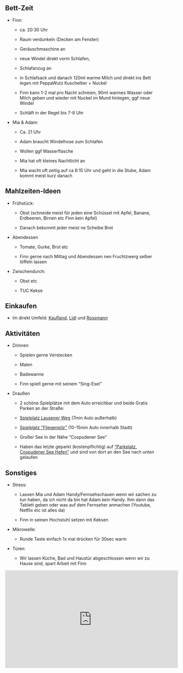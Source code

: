
## Bett-Zeit

-   Finn:
    

	-   ca. 20:30 Uhr
    
	-   Raum verdunkeln (Decken am Fenster)
    
	-   Geräuschmaschine an
    
	-   neue Windel direkt vorm Schlafen,
    
	-   Schlafanzug an
    
	-   in Schlafsack und danach 120ml warme Milch und direkt ins Bett legen mit PeppaWutz Kuscheltier + Nuckel
    
	-   Finn kann 1-2 mal pro Nacht schreien, 90ml warmes Wasser oder Milch geben und wieder mit Nuckel im Mund hinlegen, ggf neue Windel
    
	-   Schläft in der Regel bis 7-8 Uhr
    

  

-   Mia & Adam:
    

	-   Ca. 21 Uhr
    
	-   Adam braucht Windelhose zum Schlafen
    
	-   Wollen ggf Wasserflasche
    
	-   Mia hat oft kleines Nachtlicht an
    
	-   Mia wacht oft zeitig auf ca 6:15 Uhr und geht in die Stube, Adam kommt meist kurz danach
    

## Mahlzeiten-Ideen

-   Frühstück:
    

	- 	Obst (schneide meist für jeden eine Schüssel mit Apfel, Banane, Erdbeeren, Birnen etc Finn kein Apfel)
    
	-  	Danach bekommt jeder meist ne Scheibe Brot
    

-   Abendessen
    

	-  	Tomate, Gurke, Brot etc
    
	-   Finn gerne nach Mittag und Abendessen nen Fruchtzwerg selber löffeln lassen
    

  

-   Zwischendurch:
    

	-   Obst etc
    
	-   TUC Kekse
    

## Einkaufen

-   Im direkt Umfeld: [Kaufland](https://maps.app.goo.gl/bM13CzUX6wPpUrUU9), [Lidl](https://maps.app.goo.gl/L6SQ9qRxg6nEggLu7) und [Rossmann](https://maps.app.goo.gl/xZr2iYcxiBXVJABPA)
    

  
  
  

## Aktivitäten

-   Drinnen
    

	-   Spielen gerne Verstecken
    
	-   Malen
    
	-   Badewanne
    
	-   Finn spielt gerne mit seinem “Sing-Esel”
    

  

-   Draußen
    

	-   2 schöne Spielplätze mit dem Auto erreichbar und beide Gratis Parken an der Straße:
    

	-   [Spielplatz Lausener Weg](https://maps.app.goo.gl/MV1uzqD9sdLBcjoq6) (7min Auto außerhalb)
	    
	-   [Spielplatz "Fliegenpilz"](https://maps.app.goo.gl/qW5kPHgEfigubG6F8) (10-15min Auto innerhalb Stadt)
    

	-   Großer See in der Nähe “Cospudener See”
    

	-   Haben das letzte geparkt (kostenpflichtig) auf [“Parkplatz, Cospudener See Hafen”](https://maps.app.goo.gl/tVUJsQ7Z9pBPmvhSA) und sind von dort an den See nach unten gelaufen
    

  
  

## Sonstiges

-   Stress:
    

	-   Lassen Mia und Adam Handy/Fernsehschauen wenn wir sachen zu tun haben, da ich nicht da bin hat Adam kein Handy. Ihm dann das Tablett geben oder was auf dem Fernseher anmachen (Youtube, Netflix etc ist alles da)
    
	-   Finn in seinen Hochstuhl setzen mit Keksen



-   Mikrowelle:
    

    -    Runde Taste einfach 1x mal drücken für 30sec warm


- Türen:


    - Wir lassen Küche, Bad und Haustür abgeschlossen wenn wir zu Hause sind, spart Arbeit mit Finn



<iframe width="560" height="315" src="https://www.youtube.com/embed/e24BlWvSLNM?si=PvoD3F5N1jfc9qS1" title="YouTube video player" frameborder="0" allow="accelerometer; autoplay; clipboard-write; encrypted-media; gyroscope; picture-in-picture; web-share" referrerpolicy="strict-origin-when-cross-origin" allowfullscreen></iframe>

